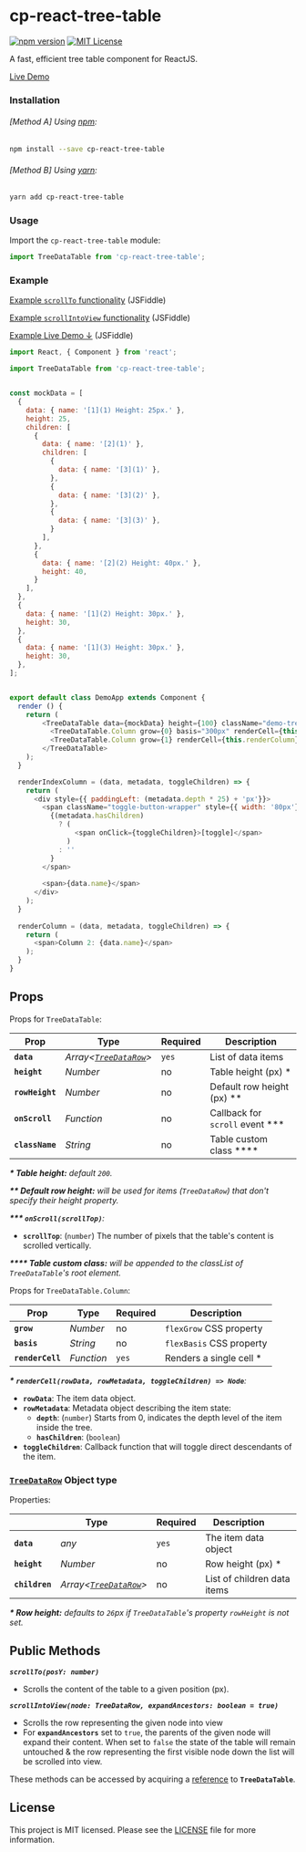 # cp-react-tree-table
[![npm version](https://badge.fury.io/js/cp-react-tree-table.svg)](https://badge.fury.io/js/cp-react-tree-table)
[![MIT License](https://img.shields.io/badge/license-MIT-blue.svg?style=flat)](https://github.com/constantin-p/cp-react-tree-table/raw/master/LICENSE)

A fast, efficient tree table component for ReactJS.

[Live Demo](https://constantin-p.github.io/cp-react-tree-table)


### Installation

###### [Method A] Using [npm](https://www.npmjs.com):

```sh
npm install --save cp-react-tree-table
```

###### [Method B] Using [yarn](https://yarnpkg.com):

```sh
yarn add cp-react-tree-table
```


### Usage

Import the `cp-react-tree-table` module:

```javascript
import TreeDataTable from 'cp-react-tree-table';
```


### Example

[Example `scrollTo` functionality](http://jsfiddle.net/constantin_p/6fhxgvL9/) (JSFiddle)

[Example `scrollIntoView` functionality](https://jsfiddle.net/constantin_p/fvuswrbm/) (JSFiddle)

[Example Live Demo ↓](https://jsfiddle.net/constantin_p/wzjgspe9/) (JSFiddle)

```javascript
import React, { Component } from 'react';

import TreeDataTable from 'cp-react-tree-table';


const mockData = [
  {
    data: { name: '[1](1) Height: 25px.' },
    height: 25,
    children: [
      {
        data: { name: '[2](1)' },
        children: [
          {
            data: { name: '[3](1)' },
          },
          {
            data: { name: '[3](2)' },
          },
          {
            data: { name: '[3](3)' },
          }
        ],
      },
      {
        data: { name: '[2](2) Height: 40px.' },
        height: 40,
      }
    ],
  },
  {
    data: { name: '[1](2) Height: 30px.' },
    height: 30,
  },
  {
    data: { name: '[1](3) Height: 30px.' },
    height: 30,
  },
];


export default class DemoApp extends Component {
  render () {
    return (
        <TreeDataTable data={mockData} height={100} className="demo-tree-table">
          <TreeDataTable.Column grow={0} basis="300px" renderCell={this.renderIndexColumn} />
          <TreeDataTable.Column grow={1} renderCell={this.renderColumn} />
        </TreeDataTable>
    );
  }

  renderIndexColumn = (data, metadata, toggleChildren) => {
    return (
      <div style={{ paddingLeft: (metadata.depth * 25) + 'px'}}>
        <span className="toggle-button-wrapper" style={{ width: '80px'}}>
          {(metadata.hasChildren)
            ? (
                <span onClick={toggleChildren}>[toggle]</span>
              )
            : ''
          }
        </span>
        
        <span>{data.name}</span>
      </div>
    );
  }
  
  renderColumn = (data, metadata, toggleChildren) => {
    return (
      <span>Column 2: {data.name}</span>
    );
  }
}
```


## Props
Props for `TreeDataTable`:

| Prop                | Type       | Required | Description              |
|---------------------|------------|----------|------------------------  | 
| **`data`**          | _Array<[`TreeDataRow`](https://github.com/constantin-p/cp-react-tree-table#treedatarow-object-type)>_    | `yes`    | List of data items       | 
| **`height`**        | _Number_   | no       | Table height (px) \*               |
| **`rowHeight`**     | _Number_   | no       | Default row height (px) \*\*       |
| **`onScroll`**      | _Function_ | no       | Callback for `scroll` event \*\*\* |
| **`className`**     | _String_   | no       | Table custom class \*\*\*\*        |


_**\* Table height:** default `200`._

_**\*\* Default row height:** will be used for items (`TreeDataRow`) that don't specify their height property._

_**\*\*\* `onScroll(scrollTop)`**:_

  * **`scrollTop`**: (`number`) The number of pixels that the table's content is scrolled vertically.

_**\*\*\*\* Table custom class:** will be appended to the classList of `TreeDataTable`'s root element._


Props for `TreeDataTable.Column`:

| Prop              | Type       | Required | Description              |
|-------------------|------------|----------|------------------------  | 
| **`grow`**        | _Number_   | no       | `flexGrow` CSS property  | 
| **`basis`**       | _String_   | no       | `flexBasis` CSS property |
| **`renderCell`**  | _Function_ | `yes`    | Renders a single cell \* |


_**\* `renderCell(rowData, rowMetadata, toggleChildren) => Node`**:_

  * **`rowData`**: The item data object.
  * **`rowMetadata`**: Metadata object describing the item state:
    * **`depth`**: (`number`) Starts from 0, indicates the depth level of the item inside the tree.
    * **`hasChildren`**: (`boolean`)
  * **`toggleChildren`**: Callback function that will toggle direct descendants of the item.



### [`TreeDataRow`](https://github.com/constantin-p/cp-react-tree-table/blob/c41f609cd806d2b2b15acf45ab120148691d0519/src/model/row.js#L5) Object type
Properties:

|                   | Type       | Required | Description              |
|-------------------|------------|----------|------------------------  | 
| **`data`**        | _any_      | `yes`    | The item data object     | 
| **`height`**      | _Number_   | no       | Row height (px) \*       |
| **`children`**    | _Array<[`TreeDataRow`](https://github.com/constantin-p/cp-react-tree-table#treedatarow-object-type)>_   | no       | List of children data items |

_**\* Row height:** defaults to `26`px if `TreeDataTable`'s property `rowHeight` is not set._


## Public Methods

_**`scrollTo(posY: number)`**_
  - Scrolls the content of the table to a given position (px).

_**`scrollIntoView(node: TreeDataRow, expandAncestors: boolean = true)`**_
  - Scrolls the row representing the given node into view
  - For **`expandAncestors`** set to `true`, the parents of the given node will expand their content. When set to `false` the state of the table will remain untouched & the row representing the first visible node down the list will be scrolled into view.

These methods can be accessed by acquiring a [reference](https://reactjs.org/docs/refs-and-the-dom.html) to **`TreeDataTable`**.


## License

This project is MIT licensed.
Please see the [LICENSE](LICENSE) file for more information.
